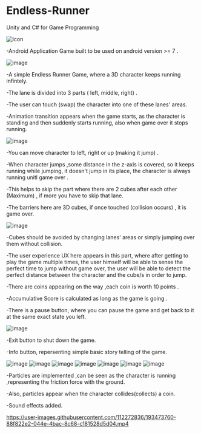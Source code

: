 # Endless-Runner
Unity and C# for Game Programming 

![Icon](https://user-images.githubusercontent.com/112272836/214951029-141f79e7-541e-44e6-9bcb-2a5dcca690f8.PNG)

-Android Application Game built to be used on android version >= 7 .

![image](https://user-images.githubusercontent.com/112272836/214952052-4a7e1dcb-1217-4b4e-92ea-7c510f430b6b.png)

-A simple Endless Runner Game, where a 3D character keeps running infintely.

-The lane is divided into 3 parts ( left, middle, right) .

-The user can touch (swap) the character into one of these lanes' areas.

-Animation transition appears when the game starts, as the character is standing and then suddenly starts running, also when game over it stops running.

![image](https://user-images.githubusercontent.com/112272836/214952869-e8561a2d-d400-49da-937d-5fa0a3ba50be.png)

-You can move character to left, right or up (making it jump) .

-When character jumps ,some distance in the z-axis is covered, so it keeps running while jumping, it doesn't jump in its place, the character is always running unitl game over .

-This helps to skip the part where there are 2 cubes after each other (Maximum) , if more you have to skip that lane.

-The barriers here are 3D cubes, if once touched (collision occurs) , it is game over.

![image](https://user-images.githubusercontent.com/112272836/214952172-fff518a9-6ffe-4a19-bfaf-6bfb7d7f7f37.png)

-Cubes should be avoided by changing lanes' areas or simply jumping over them without collision.

-The user experience UX here appears in this part, where after getting to play the game multiple times, the user himself will be able to sense the perfect time to jump without game over, the user will be able to detect the perfect distance between the character and the cube/s in order to jump.

-There are coins appearing on the way ,each coin is worth 10 points .

-Accumulative Score is calculated as long as the game is going .

-There is a pause button, where you can pause the game and get back to it at the same exact state you left.

![image](https://user-images.githubusercontent.com/112272836/214952268-16b4e18e-45fb-4259-aa3c-5b6c02bf115f.png)

-Exit button to shut down the game.

-Info button, repersenting simple basic story telling of the game.

![image](https://user-images.githubusercontent.com/112272836/214952969-80f8c0cf-a67c-47db-b5f9-ce256e14cf18.png)
![image](https://user-images.githubusercontent.com/112272836/214953050-2b10900b-748e-4d4f-a0d7-0e300e6c7aaa.png)
![image](https://user-images.githubusercontent.com/112272836/214953120-c0c59e99-07ca-47d4-96d5-6226f320527c.png)
![image](https://user-images.githubusercontent.com/112272836/214953173-affedca3-14af-44da-a644-082f03201cbf.png)
![image](https://user-images.githubusercontent.com/112272836/214953215-ed7e5cf7-79b2-430b-b965-5406fb43e3a7.png)
![image](https://user-images.githubusercontent.com/112272836/214953287-5e2a090c-51b9-48b2-880a-04cea81bc36e.png)
![image](https://user-images.githubusercontent.com/112272836/214953328-409df46d-b54a-4c59-8378-67d03478c70d.png)

-Particles are implemented ,can be seen as the character is running ,representing the friction force with the ground.

-Also, particles appear when the character collides(collects) a coin.

-Sound effects added.

https://user-images.githubusercontent.com/112272836/193473760-88f822e2-044e-4bac-8c68-c181528d5d04.mp4

